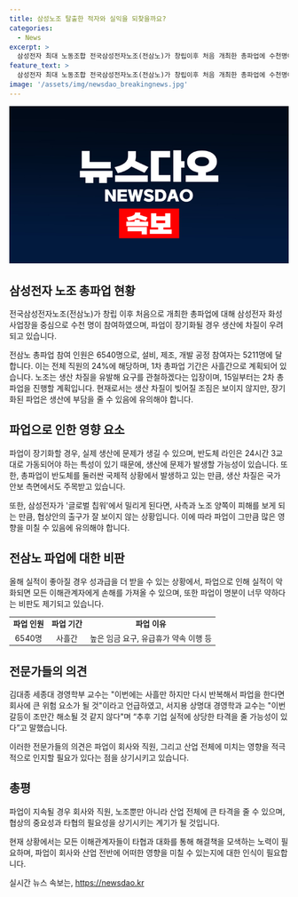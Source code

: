 ```yaml
---
title: 삼성노조 탈출한 적자와 실익을 되찾을까요?
categories:
  - News
excerpt: >
  삼성전자 최대 노동조합 전국삼성전자노조(전삼노)가 창립이후 처음 개최한 총파업에 수천명이 참여했다. 파업이 장기화될 경우 생산에 차질이 우려되고, 이로 인해 상반기 목표를 달성한 성과급에도 영향이 있을 것으로 보인다. 최근 메모리 슈퍼사이클 진입으로 호황을 맞이한 삼성전자가 파업으로 예기치 못한 암초에 부딪힌 상황. 요구사항은 높은 임금 인상, 유급휴가 약속 이행, 초과이익성과급 개선 등이며, 15일부터 2차 총파업을 계획중이다. 파업 장기화시 생산차질과 실적 타격 가능성이 우려되지만, 충분한 명분이 있는지에 대한 의구심도 제기되고 있다.
feature_text: >
  삼성전자 최대 노동조합 전국삼성전자노조(전삼노)가 창립이후 처음 개최한 총파업에 수천명이 참여했다. 파업이 장기화될 경우 생산에 차질이 우려되고, 이로 인해 상반기 목표를 달성한 성과급에도 영향이 있을 것으로 보인다. 최근 메모리 슈퍼사이클 진입으로 호황을 맞이한 삼성전자가 파업으로 예기치 못한 암초에 부딪힌 상황. 요구사항은 높은 임금 인상, 유급휴가 약속 이행, 초과이익성과급 개선 등이며, 15일부터 2차 총파업을 계획중이다. 파업 장기화시 생산차질과 실적 타격 가능성이 우려되지만, 충분한 명분이 있는지에 대한 의구심도 제기되고 있다.
image: '/assets/img/newsdao_breakingnews.jpg'
---
```


<p><img src="/assets/img/newsdao_breakingnews.jpg" alt="ranknews 속보" /></p>

<h2 data-ke-size="size26">삼성전자 노조 총파업 현황</h2>

<p>전국삼성전자노조(전삼노)가 창립 이후 처음으로 개최한 총파업에 대해 삼성전자 화성사업장을 중심으로 수천 명이 참여하였으며, 파업이 장기화될 경우 생산에 차질이 우려되고 있습니다.</p>

<p data-ke-size="size16">전삼노 총파업 참여 인원은 6540명으로, 설비, 제조, 개발 공정 참여자는 5211명에 달합니다. 이는 전체 직원의 24%에 해당하며, 1차 총파업 기간은 사흘간으로 계획되어 있습니다. 노조는 생산 차질을 유발해 요구를 관철하겠다는 입장이며, 15일부터는 2차 총파업을 진행할 계획입니다. 현재로서는 생산 차질이 빚어질 조짐은 보이지 않지만, 장기화된 파업은 생산에 부담을 줄 수 있음에 유의해야 합니다.</p>

<h2 data-ke-size="size26">파업으로 인한 영향 요소</h2>

<p>파업이 장기화할 경우, 실제 생산에 문제가 생길 수 있으며, 반도체 라인은 24시간 3교대로 가동되어야 하는 특성이 있기 때문에, 생산에 문제가 발생할 가능성이 있습니다. 또한, 총파업이 반도체를 둘러싼 국제적 상황에서 발생하고 있는 만큼, 생산 차질은 국가 안보 측면에서도 주목받고 있습니다.</p>

<p data-ke-size="size16">또한, 삼성전자가 '글로벌 칩워'에서 밀리게 된다면, 사측과 노조 양쪽이 피해를 보게 되는 만큼, 협상안의 출구가 잘 보이지 않는 상황입니다. 이에 따라 파업이 그만큼 많은 영향을 미칠 수 있음에 유의해야 합니다.</p>

<h2 data-ke-size="size26">전삼노 파업에 대한 비판</h2>

<p>올해 실적이 좋아질 경우 성과급을 더 받을 수 있는 상황에서, 파업으로 인해 실적이 악화되면 모든 이해관계자에게 손해를 가져올 수 있으며, 또한 파업이 명분이 너무 약하다는 비판도 제기되고 있습니다.</p>

<table>
    <tr>
        <td style="text-align: center; height: 17px;"><b>파업 인원</b></td>
        <td style="text-align: center; height: 17px;"><b>파업 기간</b></td>
        <td style="text-align: center; height: 17px;"><b>파업 이유</b></td>
    </tr>
    <tr>
        <td style="text-align: center; height: 17px;">6540명</td>
        <td style="text-align: center; height: 17px;">사흘간</td>
        <td style="text-align: center; height: 17px;">높은 임금 요구, 유급휴가 약속 이행 등</td>
    </tr>
</table>

<h2 data-ke-size="size26">전문가들의 의견</h2>

<p>김대종 세종대 경영학부 교수는 "이번에는 사흘만 하지만 다시 반복해서 파업을 한다면 회사에 큰 위험 요소가 될 것"이라고 언급하였고, 서지용 상명대 경영학과 교수는 "이번 갈등이 조만간 해소될 것 같지 않다"며 “추후 기업 실적에 상당한 타격을 줄 가능성이 있다”고 말했습니다.</p>

<p data-ke-size="size16">이러한 전문가들의 의견은 파업이 회사와 직원, 그리고 산업 전체에 미치는 영향을 적극적으로 인지할 필요가 있다는 점을 상기시키고 있습니다.</p>

<h2 data-ke-size="size26">총평</h2>

<p>파업이 지속될 경우 회사와 직원, 노조뿐만 아니라 산업 전체에 큰 타격을 줄 수 있으며, 협상의 중요성과 타협의 필요성을 상기시키는 계기가 될 것입니다.</p>

<p data-ke-size="size16">현재 상황에서는 모든 이해관계자들이 타협과 대화를 통해 해결책을 모색하는 노력이 필요하며, 파업이 회사와 산업 전반에 어떠한 영향을 미칠 수 있는지에 대한 인식이 필요합니다.</p>
실시간 뉴스 속보는, <a href="https://newsdao.kr" rel="dofollow">https://newsdao.kr</a>


